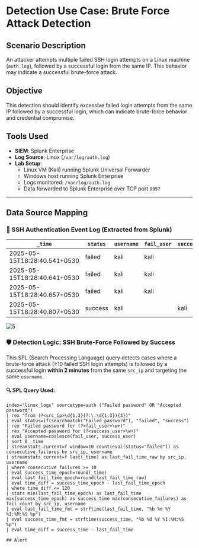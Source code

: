 # Detection Use Case: Brute Force Attack Detection

## Scenario Description
An attacker attempts multiple failed SSH login attempts on a Linux machine (`auth.log`), followed by a successful login from the same IP. This behavior may indicate a successful brute-force attack.

## Objective
This detection should identify excessive failed login attempts from the same IP followed by a successful login, which can indicate brute-force behavior and credential compromise.

## Tools Used
- **SIEM**: Splunk Enterprise
- **Log Source**: Linux (`/var/log/auth.log`)
- **Lab Setup**: 
  - Linux VM (Kali) running Splunk Universal Forwarder
  - Windows host running Splunk Enterprise
  - Logs monitored: `/var/log/auth.log`
  - Data forwarded to Splunk Enterprise over TCP port `9997`

---

##  Data Source Mapping

### 🔐 SSH Authentication Event Log (Extracted from Splunk)

| `_time`                       | `status` | `username` | `fail_user` | `success_user` | `src_ip`     | `host` | `index`     | `source`              | `sourcetype` | `splunk_server` | `consecutive_failures` | `last_fail_time_epoch` | `success_time_epoch` |
|------------------------------|----------|------------|-------------|----------------|--------------|--------|-------------|------------------------|--------------|------------------|------------------------|------------------------|----------------------|
| 2025-05-15T18:28:40.541+0530 | failed   | kali       | kali        |                | 192.168.1.7  | kali   | linux_logs | /var/log/auth.log      | auth         | KANHA           | 10                     | 1747313920             | 1747313921           |
| 2025-05-15T18:28:40.641+0530 | failed   | kali       | kali        |                | 192.168.1.7  | kali   | linux_logs | /var/log/auth.log      | auth         | KANHA           | 10                     | 1747313921             | 1747313921           |
| 2025-05-15T18:28:40.657+0530 | failed   | kali       | kali        |                | 192.168.1.7  | kali   | linux_logs | /var/log/auth.log      | auth         | KANHA           | 10                     | 1747313921             | 1747313921           |
| 2025-05-15T18:28:40.807+0530 | success  | kali       |             | kali           | 192.168.1.7  | kali   | linux_logs | /var/log/auth.log      | auth         | KANHA           | 10                     | 1747313921             | 1747313921           |

![5](https://github.com/user-attachments/assets/6fa1a041-4a2c-4fe8-8693-2f61b066a3a8)

### 🛡️ Detection Logic: SSH Brute-Force Followed by Success

This SPL (Search Processing Language) query detects cases where a brute-force attack (≥10 failed SSH login attempts) is followed by a successful login **within 2 minutes** from the same `src_ip` and targeting the same `username`.

#### 🔍 SPL Query Used:

```spl
index="linux_logs" sourcetype=auth ("Failed password" OR "Accepted password")
| rex "from (?<src_ip>\d{1,3}(?:\.\d{1,3}){3})"
| eval status=if(searchmatch("Failed password"), "failed", "success")
| rex "Failed password for (?<fail_user>\w+)"
| rex "Accepted password for (?<success_user>\w+)"
| eval username=coalesce(fail_user, success_user)
| sort 0 _time
| streamstats current=f window=10 count(eval(status="failed")) as consecutive_failures by src_ip, username
| streamstats current=f last(_time) as last_fail_time_raw by src_ip, username
| where consecutive_failures >= 10 
| eval success_time_epoch=round(_time)
| eval last_fail_time_epoch=round(last_fail_time_raw)
| eval time_diff = success_time_epoch - last_fail_time_epoch
| where time_diff <= 120
| stats min(last_fail_time_epoch) as last_fail_time max(success_time_epoch) as success_time max(consecutive_failures) as fail_count by src_ip, username
| eval last_fail_time_fmt = strftime(last_fail_time, "%b %d %Y %I:%M:%S %p")
| eval success_time_fmt = strftime(success_time, "%b %d %Y %I:%M:%S %p")
| eval time_diff = success_time - last_fail_time

## Alert
